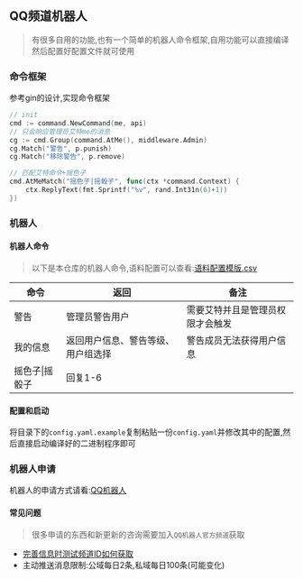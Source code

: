 ## QQ频道机器人
> 有很多自用的功能,也有一个简单的机器人命令框架,自用功能可以直接编译然后配置好配置文件就可使用




### 命令框架
参考gin的设计,实现命令框架

```go
// init
cmd := command.NewCommand(me, api)
// 只会响应管理员艾特me的消息
cg := cmd.Group(command.AtMe(), middleware.Admin)
cg.Match("警告", p.punish)
cg.Match("移除警告", p.remove)

// 匹配艾特命令+摇色子
cmd.AtMeMatch("摇色子|摇骰子", func(ctx *command.Context) {
    ctx.ReplyText(fmt.Sprintf("%v", rand.Int31n(6)+1))
})
```



### 机器人

#### 机器人命令

> 以下是本仓库的机器人命令,语料配置可以查看:[语料配置模版.csv](./docs/语料配置模版.csv)

| 命令           | 返回                               | 备注                             |
| -------------- | ---------------------------------- | -------------------------------- |
| 警告           | 管理员警告用户                     | 需要艾特并且是管理员权限才会触发 |
| 我的信息       | 返回用户信息、警告等级、用户组选择 | 警告成员无法获得用户信息         |
| 摇色子\|摇骰子 | 回复1-6                            |                                  |


#### 配置和启动

将目录下的`config.yaml.example`复制粘贴一份`config.yaml`并修改其中的配置,然后直接启动编译好的二进制程序即可


### 机器人申请

机器人的申请方式请看:[QQ机器人](https://bot.q.qq.com/wiki/)



#### 常见问题

> 很多申请的东西和新更新的咨询需要加入`QQ机器人官方频道`获取

* [完善信息时测试频道ID如何获取](https://github.com/CodFrm/qqbot-official/issues/1)
* 主动推送消息限制:公域每日2条,私域每日100条(可能变化)

